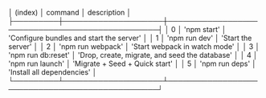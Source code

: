 │ (index) │ command            │ description                                    │
├─────────┼────────────────────┼────────────────────────────────────────────────┤
│ 0       │ 'npm start'        │ 'Configure bundles and start the server'       │
│ 1       │ 'npm run dev'      │ 'Start the server'                             │
│ 2       │ 'npm run webpack'  │ 'Start webpack in watch mode'                  │
│ 3       │ 'npm run db:reset' │ 'Drop, create, migrate, and seed the database' │
│ 4       │ 'npm run launch'   │ 'Migrate + Seed + Quick start'                 │
│ 5       │ 'npm run deps'     │ 'Install all dependencies'                     │
└─────────┴────────────────────┴────────────────────────────────────────────────┘